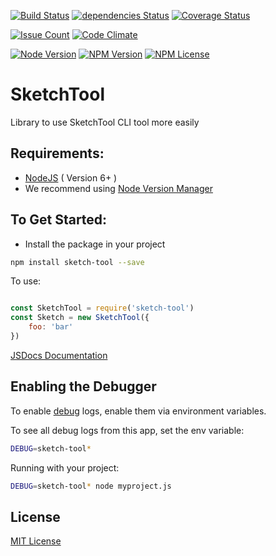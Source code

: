 [![Build Status](https://drone.stackdot.com/api/badges/stackdot/sketch-tool/status.svg?maxAge=60)](https://drone.stackdot.com/stackdot/sketch-tool) [![dependencies Status](https://img.shields.io/david/stackdot/sketch-tool.svg?maxAge=60)](https://david-dm.org/stackdot/sketch-tool) [![Coverage Status](https://coveralls.io/repos/github/stackdot/sketch-tool/badge.svg?branch=master)](https://coveralls.io/github/stackdot/sketch-tool?branch=master)

[![Issue Count](https://codeclimate.com/github/stackdot/sketch-tool/badges/issue_count.svg)](https://codeclimate.com/github/stackdot/sketch-tool) [![Code Climate](https://codeclimate.com/github/stackdot/sketch-tool/badges/gpa.svg)](https://codeclimate.com/github/stackdot/sketch-tool)

[![Node Version](https://img.shields.io/node/v/sketch-tool.svg?maxAge=60)](https://www.npmjs.com/package/sketch-tool) [![NPM Version](https://img.shields.io/npm/v/sketch-tool.svg?maxAge=60)](https://www.npmjs.com/package/sketch-tool)  [![NPM License](https://img.shields.io/npm/l/sketch-tool.svg?maxAge=60)](https://www.npmjs.com/package/sketch-tool) 







SketchTool
===

Library to use SketchTool CLI tool more easily







Requirements:
---

- [NodeJS](https://nodejs.org/en/download/) ( Version 6+ )
 - We recommend using [Node Version Manager](https://github.com/creationix/nvm)






To Get Started:
---

- Install the package in your project

```bash
npm install sketch-tool --save
```

To use:
```javascript

const SketchTool = require('sketch-tool')
const Sketch = new SketchTool({
	foo: 'bar'
})

```


[JSDocs Documentation](https://stackdot.github.io/sketch-tool/index.html)








Enabling the Debugger
---

To enable [debug](https://github.com/visionmedia/debug) logs, enable them via environment variables.

To see all debug logs from this app, set the env variable:

```bash
DEBUG=sketch-tool*
```

Running with your project:

```bash
DEBUG=sketch-tool* node myproject.js
```










License
----

[MIT License](http://en.wikipedia.org/wiki/MIT_License)
